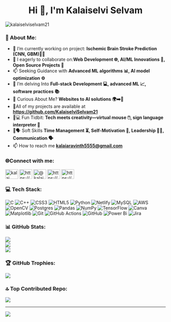 <h1 align="center">Hi 👋, I'm Kalaiselvi Selvam</h1>
<p align="left"> <img src="https://komarev.com/ghpvc/?username=kalaiselviselvam21&label=Profile%20views&color=0e75b6&style=flat" alt="kalaiselviselvam21" /> </p>


<h3 align="left">💫 About Me:</h3>

- 🌱 I’m currently working on project: **Ischemic Brain Stroke Prediction (CNN, GBM)🧠🔬**
- 📝 I eagerly to collaborate on:**Web Development 🌐, AI/ML Innovations 🤖, Open Source Projects 🌟**
- 📫 Seeking Guidance with **Advanced ML algorithms 📊, AI model optimization ⚙️**
- 🌱 I’m delving Into **Full-stack Development 💻, advanced ML 📈, software practices 📚**
- 🤔 Curious About Me? **Websites to AI solutions 🌍➡️🤖**
- 💼All of my projects are available at  **https://github.com/KalaiselviSelvam21**
- 🤖💻 Fun Tidbit:  **Tech meets creativity—virtual mouse 🖱️, sign language interpreter 👐**
- 🌱🗣️ Soft Skills **Time Management ⏳, Self-Motivation 💪, Leadership 👩‍💼, Communication 🗣️**
- 📫 How to reach me **kalaiaravinth5555@gmail.com**




<h3 align="left">🌐Connect with me:</h3>
<p align="left">
<a href="https://x.com/https://x.com/its_me_lily_21" target="blank"><img align="center" src="https://raw.githubusercontent.com/rahuldkjain/github-profile-readme-generator/master/src/images/icons/Social/twitter.svg" alt="kalai" height="30" width="40" /></a>
<a href="https://www.instagram.com/izel._diaries/" target="blank"><img align="center" src="https://raw.githubusercontent.com/rahuldkjain/github-profile-readme-generator/master/src/images/icons/Social/instagram.svg" alt="https://www.instagram.com/izel._diaries/" height="30" width="40" /></a>
<a href="https://medium.com/@kalaiaravinth5555" target="blank"><img align="center" src="https://raw.githubusercontent.com/rahuldkjain/github-profile-readme-generator/master/src/images/icons/Social/medium.svg" alt="@kalaicreatz" height="30" width="40" /></a>
<a href="https://www.codechef.com/users/kalaiselvi2003" target="blank"><img align="center" src="https://cdn.jsdelivr.net/npm/simple-icons@3.1.0/icons/codechef.svg" alt="https://www.codechef.com/users/kalaiselvi2003" height="30" width="40" /></a>
<a href="https://www.hackerrank.com/profile/kalaiaravinth551" target="blank"><img align="center" src="https://raw.githubusercontent.com/rahuldkjain/github-profile-readme-generator/master/src/images/icons/Social/hackerrank.svg" alt="https://www.hackerrank.com/profile/kalaiaravinth551" height="30" width="40" /></a>
</p>


<h3 align="left">💻 Tech Stack:</h3>

![C](https://img.shields.io/badge/c-%2300599C.svg?style=plastic&logo=c&logoColor=white) ![C++](https://img.shields.io/badge/c++-%2300599C.svg?style=plastic&logo=c%2B%2B&logoColor=white) ![CSS3](https://img.shields.io/badge/css3-%231572B6.svg?style=plastic&logo=css3&logoColor=white) ![HTML5](https://img.shields.io/badge/html5-%23E34F26.svg?style=plastic&logo=html5&logoColor=white) ![Python](https://img.shields.io/badge/python-3670A0?style=plastic&logo=python&logoColor=ffdd54) ![Netlify](https://img.shields.io/badge/netlify-%23000000.svg?style=plastic&logo=netlify&logoColor=#00C7B7) ![MySQL](https://img.shields.io/badge/mysql-4479A1.svg?style=plastic&logo=mysql&logoColor=white) ![AWS](https://img.shields.io/badge/AWS-%23FF9900.svg?style=plastic&logo=amazon-aws&logoColor=white) ![OpenCV](https://img.shields.io/badge/opencv-%23white.svg?style=plastic&logo=opencv&logoColor=white) ![Postgres](https://img.shields.io/badge/postgres-%23316192.svg?style=plastic&logo=postgresql&logoColor=white) ![Pandas](https://img.shields.io/badge/pandas-%23150458.svg?style=plastic&logo=pandas&logoColor=white) ![NumPy](https://img.shields.io/badge/numpy-%23013243.svg?style=plastic&logo=numpy&logoColor=white) ![TensorFlow](https://img.shields.io/badge/TensorFlow-%23FF6F00.svg?style=plastic&logo=TensorFlow&logoColor=white) ![Canva](https://img.shields.io/badge/Canva-%2300C4CC.svg?style=plastic&logo=Canva&logoColor=white) ![Matplotlib](https://img.shields.io/badge/Matplotlib-%23ffffff.svg?style=plastic&logo=Matplotlib&logoColor=black) ![Git](https://img.shields.io/badge/git-%23F05033.svg?style=plastic&logo=git&logoColor=white) ![GitHub Actions](https://img.shields.io/badge/github%20actions-%232671E5.svg?style=plastic&logo=githubactions&logoColor=white) ![GitHub](https://img.shields.io/badge/github-%23121011.svg?style=plastic&logo=github&logoColor=white) ![Power Bi](https://img.shields.io/badge/power_bi-F2C811?style=plastic&logo=powerbi&logoColor=black) ![Jira](https://img.shields.io/badge/jira-%230A0FFF.svg?style=plastic&logo=jira&logoColor=white)



<h3 align="left">📊 GitHub Stats:</h3>

![](https://github-readme-stats.vercel.app/api?username=KalaiselviSelvam21&theme=radical&hide_border=false&include_all_commits=true&count_private=true)<br/>
![](https://github-readme-streak-stats.herokuapp.com/?user=KalaiselviSelvam21&theme=radical&hide_border=false)<br/>
![](https://github-readme-stats.vercel.app/api/top-langs/?username=KalaiselviSelvam21&theme=radical&hide_border=false&include_all_commits=true&count_private=true&layout=compact)

<h3 align="left">🏆 GitHub Trophies:</h3>

![](https://github-profile-trophy.vercel.app/?username=KalaiselviSelvam21&theme=radical&no-frame=false&no-bg=true&margin-w=4)

<h3 align="left">🔝 Top Contributed Repo:</h3>


![](https://github-contributor-stats.vercel.app/api?username=KalaiselviSelvam21&limit=5&theme=dark&combine_all_yearly_contributions=true)

---
[![](https://visitcount.itsvg.in/api?id=KalaiselviSelvam21&icon=0&color=0)](https://visitcount.itsvg.in)

<!-- Proudly created with GPRM ( https://gprm.itsvg.in ) -->
